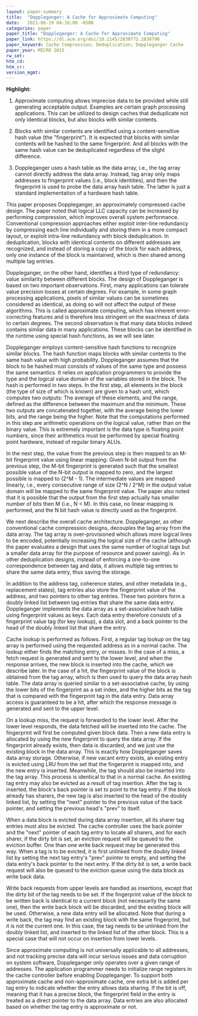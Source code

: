 ```yaml
---
layout: paper-summary
title:  "Doppleganger: A Cache for Approximate Computing"
date:   2021-06-19 04:16:00 -0500
categories: paper
paper_title: "Doppleganger: A Cache for Approximate Computing"
paper_link: https://dl.acm.org/doi/10.1145/2830772.2830790
paper_keyword: Cache Compression; Deduplication; Doppleganger Cache
paper_year: MICRO 2015
rw_set:
htm_cd:
htm_cr:
version_mgmt:
---
```


**Highlight:**

1. Approximate computing allows imprecise data to be provided while still generating acceptable output. Examples are
   certain graph processing applications. This can be utilized to design caches that deduplicate not only identical
   blocks, but also blocks with similar contents.

2. Blocks with similar contents are identified using a content-sensitive hash value (the "fingerprint"). 
   It is expected that blocks with similar contents will be hashed to the same fingerprint.
   And all blocks with the same hash value can be deduplicated regardless of the slight difference.

3. Doppleganger uses a hash table as the data array, i.e., the tag array cannot directly address the
   data array. Instead, tag array only maps addresses to fingerprint values (i.e., block identities), and 
   then the fingerprint is used to probe the data array hash table. The latter is just a standard implementation
   of a hardware hash table.



This paper proposes Doppleganger, an approximately compressed cache design. The paper noted that logical LLC capacity 
can be increased by performing compression, which improves overall system performance.
Conventional compression approaches either exploit inter-line redundancy by compressing each line individually
and storing them in a more compact layout, or exploit intra-line redundancy with block deduplication. In deduplication,
blocks with identical contents on different addresses are recognized, and instead of storing a copy of the block
for each address, only one instance of the block is maintained, which is then shared among multiple tag entries.

Doppleganger, on the other hand, identifies a third type of redundancy: value similarity between different blocks.
The design of Doppleganger is based on two important observations. First, many applications can tolerate value
precision losses at certain degrees. For example, in some graph processing applications, pixels of similar values can 
be sometimes considered as identical, as doing so will not affect the output of these algorithms.
This is called approximate computing, which has inherent error-correcting features and is therefore less stringent
on the exactness of data to certain degrees.
The second observation is that many data blocks indeed contains similar data in many applications. 
These blocks can be identified in the runtime using special hash functions, as we will see later.

Doppleganger employs content-sensitive hash functions to recognize similar blocks. 
The hash function maps blocks with similar contents to the same hash value with high probability. 
Doppleganger assumes that the block to be hashed must consists of values of the same type and possess the same
semantics. It relies on application programmers to provide the type and the logical value domain of the variables
stored in the block.
The hash is performed in two steps. In the first step, all elements in the block (the type of size of which is known)
are given to a hash unit, which computes two outputs: The average of these elements, and the range, defined as the 
difference between the maximum and the minimum. These two outputs are concatenated together, with the average
being the lower bits, and the range being the higher.
Note that the computations performed in this step are arithmetic operations on the logical value, rather than on
the binary value. This is extremely important is the data type is floating point numbers, since their arithmetics
must be performed by special floating point hardware, instead of regular binary ALUs.

In the next step, the value from the previous step is then mapped to an M-bit fingerprint value using linear mapping:
Given N-bit output from the previous step, the M-bit fingerprint is generated such that the smallest possible 
value of the N-bit output is mapped to zero, and the largest possible is mapped to (2^M - 1). The intermediate values
are mapped linearly, i.e., every consecutive range of size (2^N / 2^M) in the output value domain will be mapped to the 
same fingerprint value.
The paper also noted that it is possible that the output from the first step actually has smaller number of bits
then M (i.e., N < M). In this case, no linear mapping is performed, and the N bit hash value is directly used as 
the fingerprint.

We next describe the overall cache architecture. Doppleganger, as other conventional cache compression designs, 
decouples the tag array from the data array. The tag array is over-provisioned which allows more logical lines to
be encoded, potentially increasing the logical size of the cache (although the paper evaluates a design that uses 
the same number of logical tags but a smaller data array for the purpose of resource and power saving).
As in other deduplication designs, instead of enforcing a one-to-one correspondence between tag and data, it allows 
multiple tag entries to share the same data entry, thus saving the storage.

In addition to the address tag, coherence states, and other metadata (e.g., replacement states), tag entries
also store the fingerprint value of the address, and two pointers to other tag entries. These two pointers form
a doubly linked list between tag entries that share the same data entry.
Doppleganger implements the data array as a set-associative hash table using fingerprint values as keys.
Each data entry therefore consists of a fingerprint value tag (for key lookup), a data slot, and a back pointer
to the head of the doubly linked list that share the entry.

Cache lookup is performed as follows. First, a regular tag lookup on the tag array is performed using the requested
address as in a normal cache. The lookup either finds the matching entry, or misses. In the case of a miss, a 
fetch request is generated and sent to the lower level, and when the response arrives, the new block is inserted
into the cache, which we describe later. In the case of a hit, the fingerprint value of the block is obtained from
the tag array, which is then used to query the data array hash table.
The data array is queried similar to a set-associative cache, by using the lower bits of the fingerprint as a set 
index, and the higher bits as the tag that is compared with the fingerprint tag in the data entry.
Data array access is guaranteed to be a hit, after which the response message is generated and sent to the upper level.

On a lookup miss, the request is forwarded to the lower level. After the lower level responds, the data fetched will
be inserted into the cache. The fingerprint will first be computed given block data. 
Then a new data entry is allocated by using the new fingerprint to query the data array. If the fingerprint already
exists, then data is discarded, and we just use the existing block in the data array. This is exactly how Doppleganger
saves data array storage. Otherwise, if new vacant entry exists, an existing entry is evicted using LRU from the set 
that the fingerprint is mapped into, and the new entry is inserted. 
Meanwhile, the tag should also be inserted into the tag array. This process is identical to that in a normal cache.
An existing tag entry may also be evicted as a result of tag insertion.
After the tag is inserted, the block's back pointer is set to point to the tag entry.
If the block already has sharers, the new tag is also inserted to the head of the doubly linked list, by setting the 
"next" pointer to the previous value of the back pointer, and setting the previous head's "prev" to itself.

When a data block is evicted during data array insertion, all its sharer tag entries must also be evicted. The cache
controller uses the back pointer and the "next" pointer of each tag entry to locate all sharers, and for each sharer,
if the dirty bit is set, an eviction request will be queued to the eviction buffer. One than one write back request
may be generated this way.
When a tag is to be evicted, it is first unlinked from the doubly linked list by setting the next tag entry's "prev"
pointer to empty, and setting the data entry's back pointer to the next entry.
If the dirty bit is set, a write back request will also be queued to the eviction queue using the data block as 
write back data.

Write back requests from upper levels are handled as insertions, except that the dirty bit of the tag needs to be set.
If the fingerprint value of the block to be written back is identical to a current block (not necessarily the same
one), then the write back block will be discarded, and the existing block will be used. 
Otherwise, a new data entry will be allocated.
Note that during a write back, the tag may find an existing block with the same fingerprint, but it is not the current
one. In this case, the tag needs to be unlinked from the doubly linked list, and inserted to the linked list of the
other block. This is a special case that will not occur on insertion from lower levels.

Since approximate computing is not universally applicable to all addresses, and not tracking precise data will incur
serious issues and data corruption on system software, Doppleganger only operates over a given range of addresses.
The application programmer needs to initialize range registers in the cache controller before enabling Doppleganger.
To support both approximate cache and non-approximate cache, one extra bit is added per tag entry to indicate
whether the entry allows data sharing. If the bit is off, meaning that it has a precise block, the fingerprint
field in the entry is treated as a direct pointer to the data array. 
Data entries are also allocated based on whether the tag entry is approximate or not.
